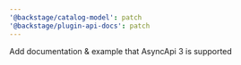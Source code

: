 ```yaml
---
'@backstage/catalog-model': patch
'@backstage/plugin-api-docs': patch
---
```


Add documentation & example that AsyncApi 3 is supported
